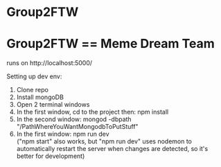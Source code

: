 # Group2FTW
# Group2FTW == Meme Dream Team

runs on http://localhost:5000/

Setting up dev env:
1. Clone repo
2. Install mongoDB
3. Open 2 terminal windows
4. In the first window, cd to the project then:
    npm install
5. In the second window:
    mongod -dbpath "/PathWhereYouWantMongodbToPutStuff"
6. In the first window:
    npm run dev <br>
    ("npm start" also works, but "npm run dev" uses nodemon to automatically restart the server when changes are detected, so it's better for development)


